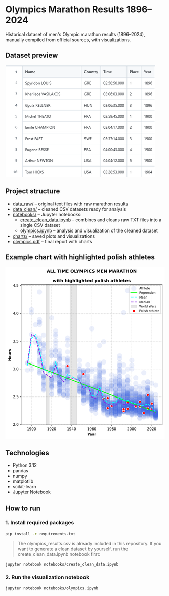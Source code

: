 # Olympics Marathon Results 1896–2024
Historical dataset of men's Olympic marathon results (1896–2024), manually compiled from official sources, with visualizations.

## Dataset preview
![Dataset preview](data_clean/dataset_preview.png)

## Project structure
- [data_raw/](data_raw/) – original text files with raw marathon results  
- [data_clean/](data_clean/) – cleaned CSV datasets ready for analysis  
- [notebooks/](notebooks/) – Jupyter notebooks:
  - [create_clean_data.ipynb](create_clean_data.ipynb) – combines and cleans raw TXT files into a single CSV dataset  
  - [olympics.ipynb](olympics.ipynb) – analysis and visualization of the cleaned dataset  
- [charts/](charts/) – saved plots and visualizations  
- [olympics.pdf](olympics.pdf) – final report with charts

## Example chart with highlighted polish athletes
![Olympic Marathon Times](charts/olympics_PL.png)

## Technologies
- Python 3.12  
- pandas
- numpy  
- matplotlib
- scikit-learn  
- Jupyter Notebook  

## How to run

### 1. Install required packages
```bash
pip install -r requirements.txt
```

> The olympics_results.csv is already included in this repository. If you want to generate a clean dataset by yourself, run the create_clean_data.ipynb notebook first:
```bash
jupyter notebook notebooks/create_clean_data.ipynb
```
### 2. Run the visualization notebook
```bash
jupyter notebook notebooks/olympics.ipynb
```







